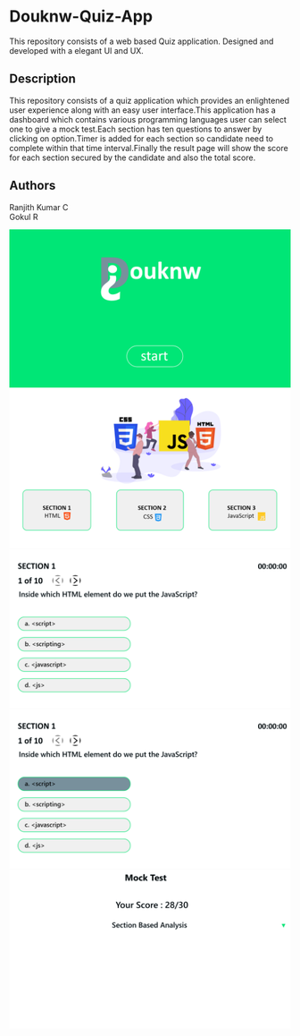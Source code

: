 # Douknw-Quiz-App
This repository consists of a web based Quiz application. Designed and developed with a elegant UI and UX. 
## Description
This repository consists of a quiz application which provides an enlightened user experience along with an easy user interface.This application has a dashboard which contains various programming languages user can select one to give a mock test.Each section has ten questions to answer by clicking on option.Timer is added for each section so candidate need to complete within that time interval.Finally the result page will show the score for each section secured by the candidate and also the total score.
## Authors
Ranjith Kumar C\
Gokul R

![firstImage](ReadmeImages/one.png)
![secondImage](ReadmeImages/two.png)
![thirdImage](ReadmeImages/three.png)
![fourthImage](ReadmeImages/four.png)
![fifthImage](ReadmeImages/five.png)
